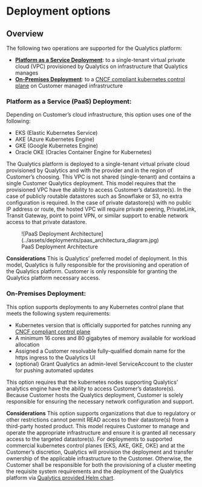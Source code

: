 # Deployment options

## Overview
The following two operations are supported for the Qualytics platform:

-   __[Platform as a Service Deployment](#paas)__: to a single-tenant virtual private cloud (VPC) provisioned by Qualytics on infrastructure that Qualytics manages
-   __[On-Premises Deployment](#onpremise)__: to a [CNCF compliant kubernetes control plane](https://www.cncf.io/certification/software-conformance/) on Customer managed infrastructure


### <a name="paas"></a>__Platform as a Service (PaaS) Deployment:__

Depending on Customer’s cloud infrastructure, this option uses one of the following:

- EKS (Elastic Kubernetes Service)
- AKE (Azure Kubernetes Engine)
- GKE (Google Kubernetes Engine)
- Oracle OKE (Oracles Container Engine for Kubernetes)

The Qualytics platform is deployed to a single-tenant virtual private cloud provisioned by Qualytics and with the provider and in the region of Customer’s choosing. This VPC is not shared (single-tenant) and contains a single Customer Qualytics deployment.  This model requires that the provisioned VPC have the ability to access Customer’s datastore(s). In the case of publicly routable datastores such as Snowflake or S3, no extra configuration is required. In the case of private datastore(s) with no public IP address or route, the hosted VPC will require private peering, PrivateLink, Transit Gateway, point to point VPN, or similar support to enable network access to that private datastore.

<figure markdown>
  ![PaaS Deployment Architecture](../assets/deployments/paas_architectura_diagram.jpg)
  <figcaption>PaaS Deployment Architecture</figcaption>
</figure>

**Considerations**
This is Qualytics’ preferred model of deployment. In this model, Qualytics is fully responsible for the provisioning and operation of the Qualytics platform. Customer is only responsible for granting the Qualytics platform necessary access.

### <a name="onpremise"></a>__On-Premises Deployment:__

This option supports deployments to any Kubernetes control plane that meets the following system requirements:

-  Kubernetes version that is officially supported for patches running any [CNCF compliant control plane](https://www.cncf.io/certification/software-conformance/)
-  A minimum 16 cores and 80 gigabytes of memory available for workload allocation
-  Assigned a Customer resolvable fully-qualified domain name for the https ingress to the Qualytics UI
- (optional) Grant Qualytics an admin-level ServiceAccount to the cluster for pushing automated updates

This option requires that the kubernetes nodes supporting Qualytics’ analytics engine have the ability to access Customer’s datastore(s). Because Customer hosts the Qualytics deployment, Customer is solely responsible for ensuring the necessary network configuration and support.

**Considerations**
This option supports organizations that due to regulatory or other restrictions cannot permit READ access to their datastore(s) from a third-party hosted product. This model requires Customer to manage and operate the appropriate infrastructure and ensure it is granted all necessary access to the targeted datastore(s). For deployments to supported commercial kubernetes control planes (EKS, AKE, GKE, OKE) and at the Customer’s discretion, Qualytics will provision the deployment and transfer ownership of the applicable infrastructure to the Customer.  Otherwise, the Customer shall be responsible for both the provisioning of a cluster meeting the requisite system requirements and the deployment of the Qualytics platform via [Qualytics provided Helm chart](https://github.com/Qualytics/qualytics-helm-public).

